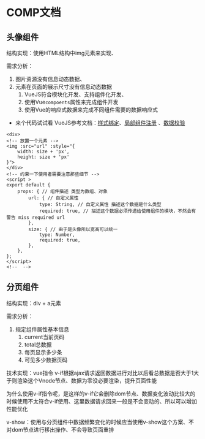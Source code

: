# COMP文档

## 头像组件

结构实现：使用HTML结构中img元素来实现、

需求分析：

1. 图片资源没有信息动态数据、
2. 元素在页面的展示尺寸没有信息动态数据
   1. VueJS符合模块化开发、支持组件化开发、
   2. 使用Vue`compoents`属性来完成组件开发
   3. 使用Vue的响应式数据来完成不同组件需要的数据响应式

- 来个代码试试看
VueJS参考文档：[样式绑定](https://cn.vuejs.org/v2/guide/class-and-style.html)、[局部组件注册](https://cn.vuejs.org/v2/guide/components-registration.html#%E5%B1%80%E9%83%A8%E6%B3%A8%E5%86%8C)
、[数据校验](https://cn.vuejs.org/v2/guide/components-props.html#Prop-%E9%AA%8C%E8%AF%81)

```vue
<div>
<!-- 放置一个元素 -->
<img :src="url" :style="{
    width: size + 'px',
    height: size + 'px'
}">
</div>
<!-- 约束一下使用者需要注意那些细节 -->
<script >
export default {
    props: { // 组件描述 类型为数组、对象
        url: { // 自定义属性
            type: String, // 自定义属性 描述这个数据是什么类型
            required: true, // 描述这个数据必须传递给使用组件的模块，不然会有警告 miss required url
        },
        size: { // 由于是头像所以宽高可以统一
            type: Number,
            required: true,
        },  
    },
};
</script>
<!--  -->

```

## 分页组件

结构实现：div + a元素

需求分析：

1. 规定组件属性基本信息
   1. current当前页码
   2. total总数据
   3. 每页显示多少条
   4. 可见多少数据页码

技术实现：vue指令 v-if根据ajax请求返回数据进行对比以后看总数据是否大于1大于则渲染这个Vnode节点、数据为零没必要渲染，提升页面性能

为什么使用v-if指令呢，是这样的v-if它会删除dom节点、数据变化波动比较大的时候使用不太符合v-if使用、这里数据请求回来一般是不会变动的、所以可以增加性能优化

v-show：使用与分页组件中数据频繁变化的时候应当使用v-show这个方案、不对dom节点进行移出操作、不会导致页面重排



